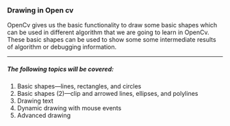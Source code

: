 ### Drawing in Open cv

OpenCv gives us the basic functionality to draw some basic shapes which can be used in different algorithm that we are going to learn in OpenCv. These basic shapes can be used to show some some intermediate results of algorithm or debugging information.

---------------------------------------------------------------------------

##### The following topics will be covered:

1. Basic shapes—lines, rectangles, and circles
2. Basic shapes (2)—clip and arrowed lines, ellipses, and polylines
3. Drawing text
4. Dynamic drawing with mouse events
5. Advanced drawing

